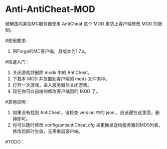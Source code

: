 # Anti-AntiCheat-MOD  
破解国内某些MC服务器使用 AntiCheat 这个 MOD 来防止客户端修改 MOD 的限制。  

#使用要求:  
1. 带Forge的MC客户端，且版本为1.7.x。  

#快速入门：  
1. 关闭游戏并删除 mods 中的 AntiCheat。  
2. 下载本 MOD 并放置到客户端的 mods 文件夹中。  
3. 打开一次游戏，进入服务器后关闭游戏。
4. 现在你可以自由的修改客户端里的 MOD 了。

#其他说明：    
1. 如果没有找到 AntiCheat，请检查 version 中的 json ，应该藏在这里面，删掉即可。  
2. 你可以随时修改 config/antiantiCheat.cfg 来更换发送给服务器的MD5列表，修改后即时生效，无需重启客户端。  

#TODO：  
